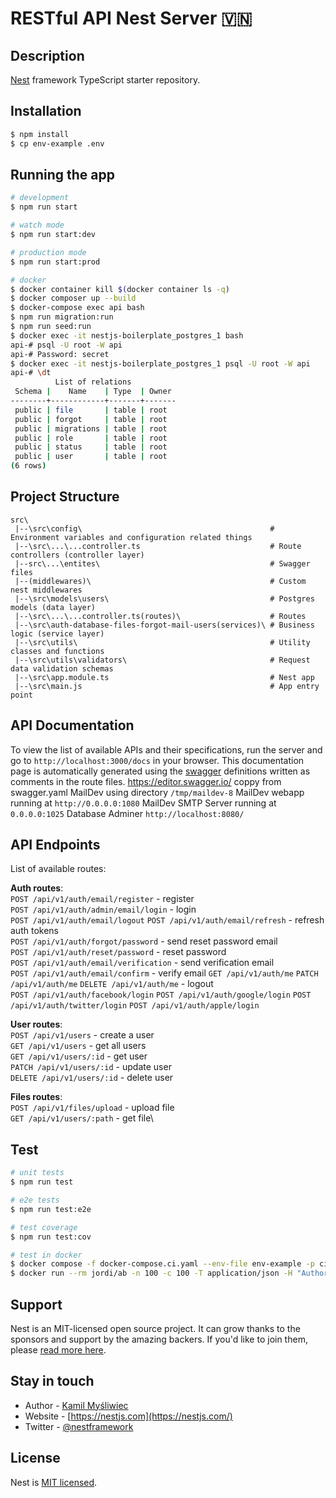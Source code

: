 # RESTful API Nest Server 🇻🇳

## Description

[Nest](https://github.com/nestjs/nest) framework TypeScript starter repository.

## Installation

```bash
$ npm install
$ cp env-example .env
```

## Running the app

```bash
# development
$ npm run start

# watch mode
$ npm run start:dev

# production mode
$ npm run start:prod

# docker
$ docker container kill $(docker container ls -q)
$ docker composer up --build
$ docker-compose exec api bash
$ npm run migration:run
$ npm run seed:run
$ docker exec -it nestjs-boilerplate_postgres_1 bash
api-# psql -U root -W api
api-# Password: secret
$ docker exec -it nestjs-boilerplate_postgres_1 psql -U root -W api
api-# \dt
          List of relations
 Schema |    Name    | Type  | Owner 
--------+------------+-------+-------
 public | file       | table | root
 public | forgot     | table | root
 public | migrations | table | root
 public | role       | table | root
 public | status     | table | root
 public | user       | table | root
(6 rows)
```

## Project Structure

```
src\
 |--\src\config\                                          # Environment variables and configuration related things
 |--\src\...\...controller.ts                             # Route controllers (controller layer)
 |--src\...\entites\                                      # Swagger files
 |--(middlewares)\                                        # Custom nest middlewares
 |--\src\models\users\                                    # Postgres models (data layer)
 |--\src\...\...controller.ts(routes)\                    # Routes
 |--\src\auth-database-files-forgot-mail-users(services)\ # Business logic (service layer)
 |--\src\utils\                                           # Utility classes and functions
 |--\src\utils\validators\                                # Request data validation schemas
 |--\src\app.module.ts                                    # Nest app
 |--\src\main.js                                          # App entry point
```

## API Documentation

To view the list of available APIs and their specifications, run the server and go to `http://localhost:3000/docs` in your browser. This documentation page is automatically generated using the [swagger](https://swagger.io/) definitions written as comments in the route files.
https://editor.swagger.io/ coppy from swagger.yaml
MailDev using directory `/tmp/maildev-8`
MailDev webapp running at `http://0.0.0.0:1080`
MailDev SMTP Server running at `0.0.0.0:1025`
Database Adminer `http://localhost:8080/`

## API Endpoints

List of available routes:

**Auth routes**:\
`POST /api/v1/auth/email/register` - register\
`POST /api/v1/auth/admin/email/login` - login\
`POST /api/v1/auth/email/logout` 
`POST /api/v1/auth/email/refresh` - refresh auth tokens\
`POST /api/v1/auth/forgot/password` - send reset password email\
`POST /api/v1/auth/reset/password` - reset password\
`POST /api/v1/auth/email/verification` - send verification email\
`POST /api/v1/auth/email/confirm` - verify email
`GET /api/v1/auth/me`
`PATCH /api/v1/auth/me`
`DELETE /api/v1/auth/me` - logout\
`POST /api/v1/auth/facebook/login`
`POST /api/v1/auth/google/login`
`POST /api/v1/auth/twitter/login`
`POST /api/v1/auth/apple/login`

**User routes**:\
`POST /api/v1/users` - create a user\
`GET /api/v1/users` - get all users\
`GET /api/v1/users/:id` - get user\
`PATCH /api/v1/users/:id` - update user\
`DELETE /api/v1/users/:id` - delete user

**Files routes**:\
`POST /api/v1/files/upload` - upload file\
`GET /api/v1/users/:path` - get file\

## Test

```bash
# unit tests
$ npm run test

# e2e tests
$ npm run test:e2e

# test coverage
$ npm run test:cov

# test in docker
$ docker compose -f docker-compose.ci.yaml --env-file env-example -p ci up --build --exit-code-from api && docker compose -p ci rm -svf
$ docker run --rm jordi/ab -n 100 -c 100 -T application/json -H "Authorization: Bearer USER_TOKEN" -v 2 http://<server_ip>:3000/api/v1/users
```

## Support

Nest is an MIT-licensed open source project. It can grow thanks to the sponsors and support by the amazing backers. If you'd like to join them, please [read more here](https://docs.nestjs.com/support).

## Stay in touch

- Author - [Kamil Myśliwiec](https://kamilmysliwiec.com)
- Website - [https://nestjs.com](https://nestjs.com/)
- Twitter - [@nestframework](https://twitter.com/nestframework)

## License

Nest is [MIT licensed](LICENSE).
